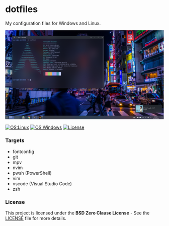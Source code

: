 # dotfiles

My configuration files for Windows and Linux.

![screenshot](./docs/screenshot.png)

[![OS:Linux](https://img.shields.io/badge/OS-Linux-blue?style=flat-square&logo=linux)](https://kernel.org/)
[![OS:Windows](https://img.shields.io/badge/OS-Windows-blue?style=flat-square&logo=windows11)](https://www.microsoft.com/windows/)
[![License](https://img.shields.io/badge/License-BSD%20Zero%20Clause-red?style=flat-square&)](./LICENSE)

### Targets

- fontconfig
- git
- mpv
- nvim
- pwsh (PowerShell)
- vim
- vscode (Visual Studio Code)
- zsh

### License

This project is licensed under the __BSD Zero Clause License__ - See the [LICENSE](./LICENSE) file for more details.
